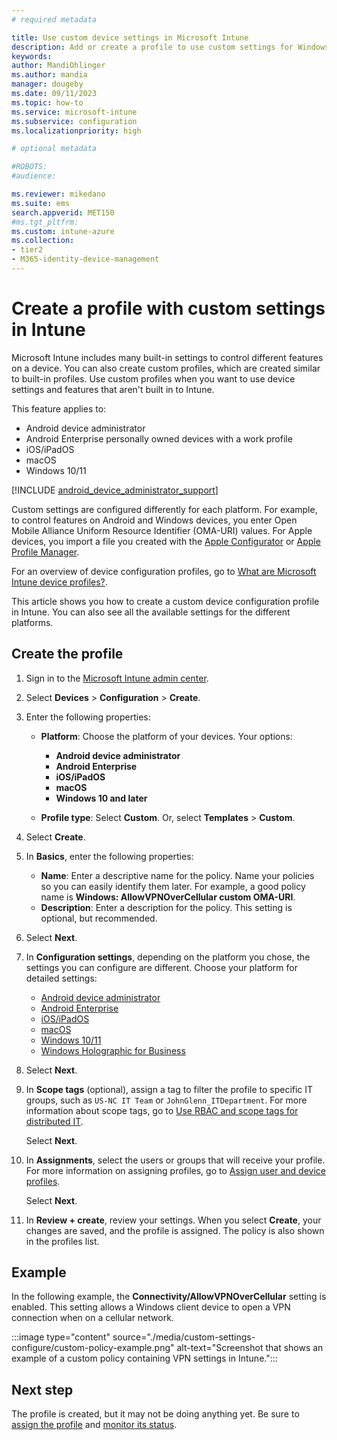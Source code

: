 ```yaml
---
# required metadata

title: Use custom device settings in Microsoft Intune
description: Add or create a profile to use custom settings for Windows 10/11 client, Android device administrator, Android Enterprise, macOS, and iOS/iPadOS devices using Microsoft Intune.
keywords:
author: MandiOhlinger
ms.author: mandia
manager: dougeby
ms.date: 09/11/2023
ms.topic: how-to
ms.service: microsoft-intune
ms.subservice: configuration
ms.localizationpriority: high

# optional metadata

#ROBOTS:
#audience:

ms.reviewer: mikedano
ms.suite: ems
search.appverid: MET150
#ms.tgt_pltfrm:
ms.custom: intune-azure
ms.collection:
- tier2
- M365-identity-device-management
---
```


# Create a profile with custom settings in Intune

Microsoft Intune includes many built-in settings to control different features on a device. You can also create custom profiles, which are created similar to built-in profiles. Use custom profiles when you want to use device settings and features that aren't built in to Intune.

This feature applies to:

- Android device administrator
- Android Enterprise personally owned devices with a work profile
- iOS/iPadOS
- macOS
- Windows 10/11

[!INCLUDE [android_device_administrator_support](../includes/android-device-administrator-support.md)]

Custom settings are configured differently for each platform. For example, to control features on Android and Windows devices, you enter Open Mobile Alliance Uniform Resource Identifier (OMA-URI) values. For Apple devices, you import a file you created with the [Apple Configurator](https://itunes.apple.com/us/app/apple-configurator-2/id1037126344?mt=12) or [Apple Profile Manager](https://support.apple.com/profile-manager).

For an overview of device configuration profiles, go to [What are Microsoft Intune device profiles?](device-profiles.md).

This article shows you how to create a custom device configuration profile in Intune. You can also see all the available settings for the different platforms.

## Create the profile

1. Sign in to the [Microsoft Intune admin center](https://go.microsoft.com/fwlink/?linkid=2109431).
2. Select **Devices** > **Configuration** > **Create**.
3. Enter the following properties:

    - **Platform**: Choose the platform of your devices. Your options:

        - **Android device administrator**
        - **Android Enterprise**
        - **iOS/iPadOS**
        - **macOS**
        - **Windows 10 and later**

    - **Profile type**: Select **Custom**. Or, select **Templates** > **Custom**.

4. Select **Create**.
5. In **Basics**, enter the following properties:

    - **Name**: Enter a descriptive name for the policy. Name your policies so you can easily identify them later. For example, a good policy name is **Windows: AllowVPNOverCellular custom OMA-URI**.
    - **Description**: Enter a description for the policy. This setting is optional, but recommended.

6. Select **Next**.

7. In **Configuration settings**, depending on the platform you chose, the settings you can configure are different. Choose your platform for detailed settings:

    - [Android device administrator](custom-settings-android.md)
    - [Android Enterprise](custom-settings-android-for-work.md)
    - [iOS/iPadOS](custom-settings-ios.md)
    - [macOS](custom-settings-macos.md)
    - [Windows 10/11](custom-settings-windows-10.md)
    - [Windows Holographic for Business](custom-settings-windows-holographic.md)

8. Select **Next**.
9. In **Scope tags** (optional), assign a tag to filter the profile to specific IT groups, such as `US-NC IT Team` or `JohnGlenn_ITDepartment`. For more information about scope tags, go to [Use RBAC and scope tags for distributed IT](../fundamentals/scope-tags.md).

    Select **Next**.

10. In **Assignments**, select the users or groups that will receive your profile. For more information on assigning profiles, go to [Assign user and device profiles](device-profile-assign.md).

    Select **Next**.

11. In **Review + create**, review your settings. When you select **Create**, your changes are saved, and the profile is assigned. The policy is also shown in the profiles list.

## Example

In the following example, the **Connectivity/AllowVPNOverCellular** setting is enabled. This setting allows a Windows client device to open a VPN connection when on a cellular network.

:::image type="content" source="./media/custom-settings-configure/custom-policy-example.png" alt-text="Screenshot that shows an example of a custom policy containing VPN settings in Intune.":::

## Next step

The profile is created, but it may not be doing anything yet. Be sure to [assign the profile](device-profile-assign.md) and [monitor its status](device-profile-monitor.md).
